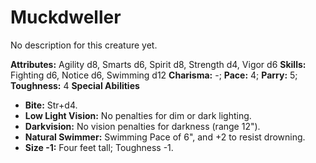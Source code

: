 # Muckdweller

No description for this creature yet.

**Attributes:** Agility d8, Smarts d6, Spirit d8, Strength d4, Vigor d6
**Skills:** Fighting d6, Notice d6, Swimming d12
**Charisma:** -; **Pace:** 4; **Parry:** 5; **Toughness:** 4
**Special Abilities**

- **Bite:** Str+d4.
- **Low Light Vision:** No penalties for dim or dark lighting.
- **Darkvision:** No vision penalties for darkness (range 12").
- **Natural Swimmer:** Swimming Pace of 6", and +2 to resist drowning.
- **Size -1:** Four feet tall; Toughness -1.
